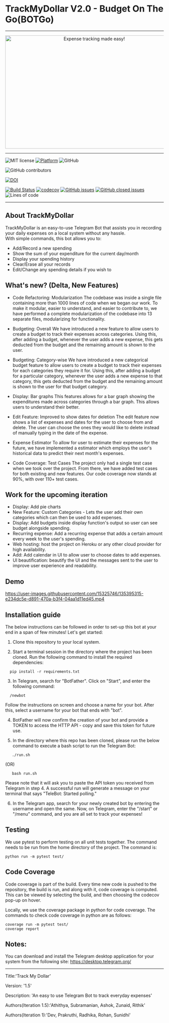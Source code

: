 # TrackMyDollar V2.0 - Budget On The Go(BOTGo)
<hr>
<p align="center">
<a><img  height=360 width=550 
  src="https://github.com/deekay2310/MyDollarBot/blob/c56b4afd4fd5bbfffea0d0a4aade58596a5cb678/docs/0001-8711513694_20210926_212845_0000.png" alt="Expense tracking made easy!"></a>
</p>
<hr>

![MIT license](https://img.shields.io/badge/License-MIT-green.svg)
[![Platform](https://img.shields.io/badge/Platform-Telegram-blue)](https://desktop.telegram.org/)
![GitHub](https://img.shields.io/badge/Language-Python-blue.svg)

![GitHub contributors](https://img.shields.io/github/contributors/sak007/MyDollarBot-BOTGo)

[![DOI](https://zenodo.org/badge/DOI/10.5281/zenodo.5542548.svg)](https://doi.org/10.5281/zenodo.5542548)

[![Build Status](https://app.travis-ci.com/sak007/MyDollarBot.svg?branch=backlogs)](https://app.travis-ci.com/github/sak007/MyDollarBot-BOTGo)
[![codecov](https://codecov.io/gh/sak007/MyDollarBot-BOTGo/branch/main/graph/badge.svg?token=5AYMR8MNMP)](https://codecov.io/gh/sak007/MyDollarBot-BOTGo)
[![GitHub issues](https://img.shields.io/github/issues/sak007/MyDollarBot-BOTGo)](https://github.com/sak007/MyDollarBot-BOTGo/issues?q=is%3Aopen+is%3Aissue)
[![GitHub closed issues](https://img.shields.io/github/issues-closed/sak007/MyDollarBot-BOTGo)](https://github.com/sak007/MyDollarBot-BOTGo/issues?q=is%3Aissue+is%3Aclosed)
![Lines of code](https://img.shields.io/tokei/lines/github/sak007/MyDollarBot-BOTGo)

<hr>

## About TrackMyDollar

TrackMyDollar is an easy-to-use Telegram Bot that assists you in recording your daily expenses on a local system without any hassle.  
With simple commands, this bot allows you to:
- Add/Record a new spending
- Show the sum of your expenditure for the current day/month
- Display your spending history
- Clear/Erase all your records
- Edit/Change any spending details if you wish to

## What's new? (Delta, New Features)

- Code Refactoring: Modularization
  The codebase was inside a single file containing more than 1000 lines of code when we began our work. To make it modular, easier to understand, and easier to contribute to, we have performed a complete modularization of the codebase into 13 separate files, modularizing for functionality. 

- Budgeting: Overall
  We have introduced a new feature to allow users to create a budget to track their expenses across categories. Using this, after adding a budget, whenever the user adds a new expense, this gets deducted from the budget and the remaining amount is shown to the user.

- Budgeting: Category-wise
  We have introduced a new categorical budget feature to allow users to create a budget to track their expenses for each categories they require it for. Using this, after adding a budget for a particular category, whenever the user adds a new expense to that category, this gets deducted from the budget and the remaining amount is shown to the user for that budget category.
  
- Display: Bar graphs
  This features allows for a bar graph showing the expenditures made across categories through a bar graph. This allows users to understand their better. 

- Edit Feature: Improved to show dates for deletion
  The edit feature now shows a list of expenses and dates for the user to choose from and delete. The user can choose the ones they would like to delete instead of manually typing in the date of the expense.

- Expense Estimator
  To allow for user to estimate their expenses for the future, we have implemented a estimator which employs the user's historical data to predict their next month's expenses. 

- Code Coverage: Test Cases
  The project only had a single test case when we took over the project. From there, we have added test cases for both existing and new features. Our code coverage now stands at 90%, with over 110+ test cases.

## Work for the upcoming iteration

- Display: Add pie charts
- New Feature: Custom Categories -  Lets the user add their own categories which can then be used to add expenses.
- Display: Add budgets inside display function's output so user can see budget alongside spending.
- Recurring expense: Add a recurring expense that adds a certain amount every week to the user's spending. 
- Web hosting: host the project on Heroku or any other cloud provider for high availability.
- Add: Add calendar in UI to allow user to choose dates to add expenses.
- UI beautification: beautify the UI and the messages sent to the user to improve user experience and readability.

## Demo
https://user-images.githubusercontent.com/15325746/135395315-e234dc5e-d891-470a-b3f4-04aa1d11ed45.mp4

## Installation guide

The below instructions can be followed in order to set-up this bot at your end in a span of few minutes! Let's get started:

1. Clone this repository to your local system.

2. Start a terminal session in the directory where the project has been cloned. Run the following command to install the required dependencies:
```
  pip install -r requirements.txt
```

3. In Telegram, search for "BotFather". Click on "Start", and enter the following command:
```
  /newbot
```
Follow the instructions on screen and choose a name for your bot. After this, select a username for your bot that ends with "bot".

4. BotFather will now confirm the creation of your bot and provide a TOKEN to access the HTTP API - copy and save this token for future use.

5. In the directory where this repo has been cloned, please run the below command to execute a bash script to run the Telegram Bot:
```
   ./run.sh
```
(OR)
```
   bash run.sh
```
Please note that it will ask you to paste the API token you received from Telegram in step 4.
A successful run will generate a message on your terminal that says "TeleBot: Started polling." 

6. In the Telegram app, search for your newly created bot by entering the username and open the same. Now, on Telegram, enter the "/start" or "/menu" command, and you are all set to track your expenses!

## Testing

We use pytest to perform testing on all unit tests together. The command needs to be run from the home directory of the project. The command is:
```
python run -m pytest test/
```

## Code Coverage

Code coverage is part of the build. Every time new code is pushed to the repository, the build is run, and along with it, code coverage is computed. This can be viewed by selecting the build, and then choosing the codecov pop-up on hover.

Locally, we use the coverage package in python for code coverage. The commands to check code coverage in python are as follows:

```
coverage run -m pytest test/
coverage report
```

## Notes:
You can download and install the Telegram desktop application for your system from the following site: https://desktop.telegram.org/


<hr>
<p>Title:'Track My Dollar'</p>
<p>Version: '1.5'</p>
<p>Description: 'An easy to use Telegram Bot to track everyday expenses'</p>
<p>Authors(Iteration 1.5):'Athithya, Subramanian, Ashok, Zunaid, Rithik'</p>
<p>Authors(Iteration 1):'Dev, Prakruthi, Radhika, Rohan, Sunidhi'</p>
